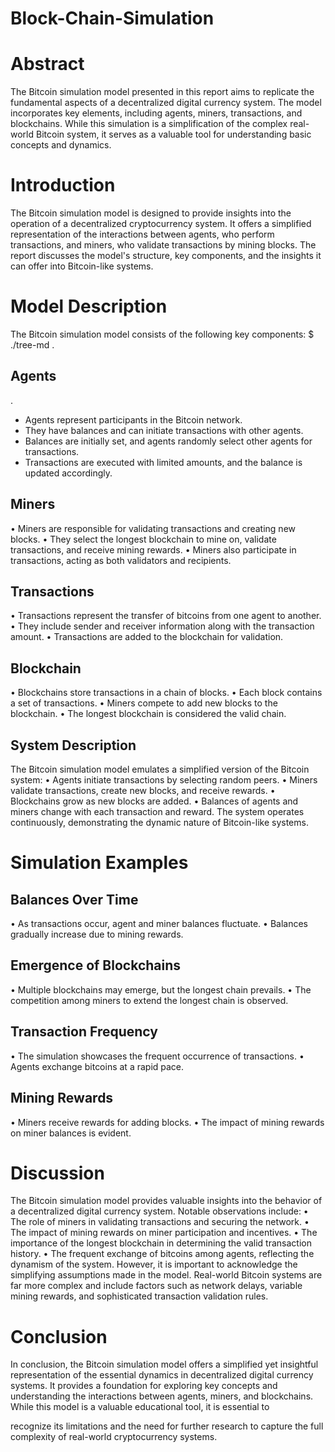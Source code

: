 # Block-Chain-Simulation

# Abstract
The Bitcoin simulation model presented in this report aims to replicate the fundamental aspects of a decentralized digital currency system. The model incorporates key elements, including agents, miners, transactions, and blockchains. While this simulation is a simplification of the complex real-world Bitcoin system, it serves as a valuable tool for understanding basic concepts and dynamics.

# Introduction
The Bitcoin simulation model is designed to provide insights into the operation of a decentralized cryptocurrency system. It offers a simplified representation of the interactions between agents, who perform transactions, and miners, who validate transactions by mining blocks. The report discusses the model's structure, key components, and the insights it can offer into Bitcoin-like systems.

# Model Description
The Bitcoin simulation model consists of the following key components:
$ ./tree-md .
## Agents
.
  * Agents represent participants in the Bitcoin network.
  * They have balances and can initiate transactions with other agents.
  * Balances are initially set, and agents randomly select other agents for transactions.
  * Transactions are executed with limited amounts, and the balance is updated
accordingly.
## Miners
  • Miners are responsible for validating transactions and creating new blocks.
  • They select the longest blockchain to mine on, validate transactions, and receive
mining rewards.
  • Miners also participate in transactions, acting as both validators and recipients.
## Transactions
  • Transactions represent the transfer of bitcoins from one agent to another.
  • They include sender and receiver information along with the transaction amount.
  • Transactions are added to the blockchain for validation.
## Blockchain
  • Blockchains store transactions in a chain of blocks.
  • Each block contains a set of transactions.
  • Miners compete to add new blocks to the blockchain.
  • The longest blockchain is considered the valid chain.
## System Description
The Bitcoin simulation model emulates a simplified version of the Bitcoin system:
  • Agents initiate transactions by selecting random peers.
  • Miners validate transactions, create new blocks, and receive rewards.
  • Blockchains grow as new blocks are added.
  • Balances of agents and miners change with each transaction and reward.
The system operates continuously, demonstrating the dynamic nature of Bitcoin-like systems.

# Simulation Examples
## Balances Over Time
  • As transactions occur, agent and miner balances fluctuate.
  • Balances gradually increase due to mining rewards.
## Emergence of Blockchains
  • Multiple blockchains may emerge, but the longest chain prevails.
  • The competition among miners to extend the longest chain is observed.
## Transaction Frequency
  • The simulation showcases the frequent occurrence of transactions.
  • Agents exchange bitcoins at a rapid pace.
## Mining Rewards
  • Miners receive rewards for adding blocks.
  • The impact of mining rewards on miner balances is evident.
# Discussion
The Bitcoin simulation model provides valuable insights into the behavior of a decentralized digital currency system. Notable observations include:
  • The role of miners in validating transactions and securing the network.
  • The impact of mining rewards on miner participation and incentives.
  • The importance of the longest blockchain in determining the valid transaction history.
  • The frequent exchange of bitcoins among agents, reflecting the dynamism of the system.
However, it is important to acknowledge the simplifying assumptions made in the model. Real-world Bitcoin systems are far more complex and include factors such as network delays, variable mining rewards, and sophisticated transaction validation rules.
# Conclusion
In conclusion, the Bitcoin simulation model offers a simplified yet insightful representation of the essential dynamics in decentralized digital currency systems. It provides a foundation for exploring key concepts and understanding the interactions between agents, miners, and blockchains. While this model is a valuable educational tool, it is essential to

recognize its limitations and the need for further research to capture the full complexity of real-world cryptocurrency systems.
